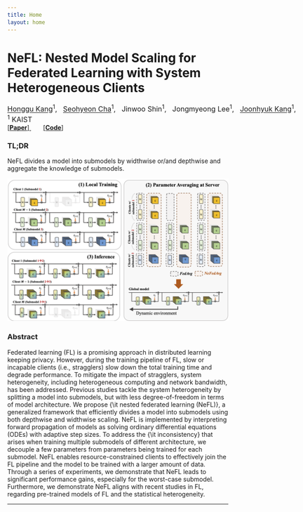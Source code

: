 ```yaml
---
title: Home
layout: home
---
```

# NeFL: Nested Model Scaling for Federated Learning with System Heterogeneous Clients


<div style="font-size:16px; white-space: nowrap;">
    <a href="https://honggkang.github.io/about/">Honggu Kang</a><sup>1</sup>, &nbsp;
    <a href="https://seohyeon-cha.github.io/">Seohyeon Cha</a><sup>1</sup>, &nbsp;
    <a href="https://alinlab.kaist.ac.kr/shin.html" style="text-decoration:none;">Jinwoo Shin</a><sup>1</sup>, &nbsp;
    Jongmyeong Lee<sup>1</sup>, &nbsp;
    <a href="https://artlab.kaist.ac.kr/bbs/board.php?bo_table=sub1_1">Joonhyuk Kang</a><sup>1</sup>,
</div>
    <!-- <br> -->
    <span style="font-size:16px">
        <sup>1</sup> KAIST &nbsp; &nbsp; &nbsp;
    </span>
    <!-- <br> -->
<div class="paper-btn-parent">
    <a href="https://arxiv.org/abs/2308.07761">
        [<b>Paper</b>]
    </a>
    <!-- &nbsp;&nbsp;&nbsp;&nbsp;&nbsp;&nbsp;&nbsp;&nbsp;&nbsp;&nbsp;
    <a href="https://arxiv.org/abs/">
        [<b>arXiv </b>]
    </a>
    </a>
    &nbsp;&nbsp;&nbsp;&nbsp;&nbsp;&nbsp;&nbsp;&nbsp;&nbsp;&nbsp;
    <a href="resources/qifk2023poster.pdf">
        [<b>Poster</b>]
    </a>  -->
    &nbsp;&nbsp;&nbsp;&nbsp;&nbsp;&nbsp;
    <a href="https://github.com/honggkang/nested-federated-learning">
    [<b>Code</b>]
    </a>
</div>


### TL;DR
NeFL divides a model into submodels by widthwise or/and depthwise and aggregate the knowledge of submodels.

<img src="./resources/nefl_frame.png" alt="drawing" width="700"/>

### Abstract
  Federated learning (FL) is a promising approach in distributed learning keeping privacy.
  However, during the training pipeline of FL, slow or incapable clients (i.e., stragglers) slow down the total training time and degrade performance. To mitigate the impact of stragglers, system heterogeneity, including heterogeneous computing and network bandwidth, has been addressed.
  Previous studies tackle the system heterogeneity by splitting a model into submodels, but with less degree-of-freedom in terms of model architecture. We propose {\it nested federated learning (NeFL)}, a generalized framework that efficiently divides a model into submodels using both depthwise and widthwise scaling. NeFL is implemented by interpreting forward propagation of models as solving ordinary differential equations (ODEs) with adaptive step sizes. To address the {\it inconsistency} that arises when training multiple submodels of different architecture, we decouple a few parameters from parameters being trained for each submodel.
  NeFL enables resource-constrained clients to effectively join the FL pipeline and the model to be trained with a larger amount of data. Through a series of experiments, we demonstrate that NeFL leads to significant performance gains, especially for the worst-case submodel.
  Furthermore, we demonstrate NeFL aligns with recent studies in FL, regarding pre-trained models of FL and the statistical heterogeneity.


----
[Honggu Kang]: https://honggkang.github.io/about/
[Seohyeon Cha]: https://seohyeon-cha.github.io/
[Jinwoo Shin]: https://alinlab.kaist.ac.kr/shin.html
[Joonhyuk Kang]: https://artlab.kaist.ac.kr/bbs/board.php?bo_table=sub1_1
